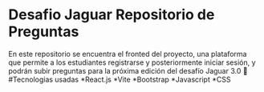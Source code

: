 # Desafio Jaguar Repositorio de Preguntas 
En este repositorio se encuentra el fronted del proyecto, una plataforma que permite a los estudiantes registrarse y posteriormente iniciar sesión, y podrán subir preguntas para la próxima edición del desafío Jaguar 3.0 🐆
#Tecnologias usadas
*React.js
*Vite
*Bootstrap
*Javascript
*CSS
